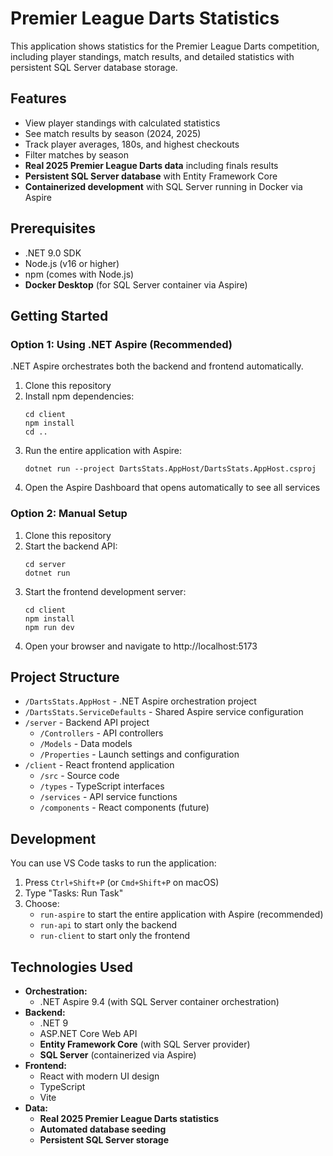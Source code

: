 # Premier League Darts Statistics

This application shows statistics for the Premier League Darts competition, including player standings, match results, and detailed statistics with persistent SQL Server database storage.

## Features

- View player standings with calculated statistics
- See match results by season (2024, 2025)
- Track player averages, 180s, and highest checkouts
- Filter matches by season
- **Real 2025 Premier League Darts data** including finals results
- **Persistent SQL Server database** with Entity Framework Core
- **Containerized development** with SQL Server running in Docker via Aspire

## Prerequisites

- .NET 9.0 SDK
- Node.js (v16 or higher)
- npm (comes with Node.js)
- **Docker Desktop** (for SQL Server container via Aspire)

## Getting Started

### Option 1: Using .NET Aspire (Recommended)
.NET Aspire orchestrates both the backend and frontend automatically.

1. Clone this repository
2. Install npm dependencies:
   ```
   cd client
   npm install
   cd ..
   ```
3. Run the entire application with Aspire:
   ```
   dotnet run --project DartsStats.AppHost/DartsStats.AppHost.csproj
   ```
4. Open the Aspire Dashboard that opens automatically to see all services

### Option 2: Manual Setup
1. Clone this repository
2. Start the backend API:
   ```
   cd server
   dotnet run
   ```
3. Start the frontend development server:
   ```
   cd client
   npm install
   npm run dev
   ```
4. Open your browser and navigate to http://localhost:5173

## Project Structure

- `/DartsStats.AppHost` - .NET Aspire orchestration project
- `/DartsStats.ServiceDefaults` - Shared Aspire service configuration
- `/server` - Backend API project
  - `/Controllers` - API controllers
  - `/Models` - Data models
  - `/Properties` - Launch settings and configuration
- `/client` - React frontend application
  - `/src` - Source code
  - `/types` - TypeScript interfaces
  - `/services` - API service functions
  - `/components` - React components (future)

## Development

You can use VS Code tasks to run the application:

1. Press `Ctrl+Shift+P` (or `Cmd+Shift+P` on macOS)
2. Type "Tasks: Run Task"
3. Choose:
   - `run-aspire` to start the entire application with Aspire (recommended)
   - `run-api` to start only the backend
   - `run-client` to start only the frontend

## Technologies Used

- **Orchestration:**
  - .NET Aspire 9.4 (with SQL Server container orchestration)
- **Backend:**
  - .NET 9
  - ASP.NET Core Web API
  - **Entity Framework Core** (with SQL Server provider)
  - **SQL Server** (containerized via Aspire)
- **Frontend:**
  - React with modern UI design
  - TypeScript
  - Vite
- **Data:**
  - **Real 2025 Premier League Darts statistics**
  - **Automated database seeding**
  - **Persistent SQL Server storage**
